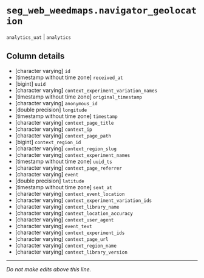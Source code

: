 # `seg_web_weedmaps.navigator_geolocation`
`analytics_uat` | `analytics`

## Column details
* [character varying] `id`
* [timestamp without time zone] `received_at`
* [bigint]    `uuid`
* [character varying] `context_experiment_variation_names`
* [timestamp without time zone] `original_timestamp`
* [character varying] `anonymous_id`
* [double precision] `longitude`
* [timestamp without time zone] `timestamp`
* [character varying] `context_page_title`
* [character varying] `context_ip`
* [character varying] `context_page_path`
* [bigint]    `context_region_id`
* [character varying] `context_region_slug`
* [character varying] `context_experiment_names`
* [timestamp without time zone] `uuid_ts`
* [character varying] `context_page_referrer`
* [character varying] `event`
* [double precision] `latitude`
* [timestamp without time zone] `sent_at`
* [character varying] `context_event_location`
* [character varying] `context_experiment_variation_ids`
* [character varying] `context_library_name`
* [character varying] `context_location_accuracy`
* [character varying] `context_user_agent`
* [character varying] `event_text`
* [character varying] `context_experiment_ids`
* [character varying] `context_page_url`
* [character varying] `context_region_name`
* [character varying] `context_library_version`

-------------------------------------------------------------------------------
*Do not make edits above this line.*
